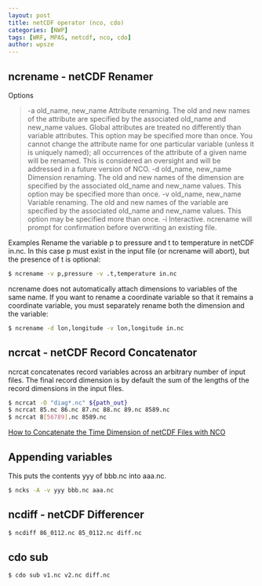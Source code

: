 ```yaml
---
layout: post
title: netCDF operator (nco, cdo)
categories: [NWP]
tags: [WRF, MPAS, netcdf, nco, cdo]
author: wpsze
---
```


## ncrename - netCDF Renamer
Options
> -a
old_name, new_name Attribute renaming. The old and new names of the attribute are specified by the associated old_name and new_name values. Global attributes are treated no differently than variable attributes. This option may be specified more than once. You cannot change the attribute name for one particular variable (unless it is uniquely named); all occurrences of the attribute of a given name will be renamed. This is considered an oversight and will be addressed in a future version of NCO.
-d
old_name, new_name Dimension renaming. The old and new names of the dimension are specified by the associated old_name and new_name values. This option may be specified more than once.
-v
old_name, new_name Variable renaming. The old and new names of the variable are specified by the associated old_name and new_name values. This option may be specified more than once.
-i
>Interactive. ncrename will prompt for confirmation before overwriting an existing file.

Examples
Rename the variable p to pressure and t to temperature in netCDF in.nc. In this case p must exist in the input file (or ncrename will abort), but the presence of t is optional:
```sh
$ ncrename -v p,pressure -v .t,temperature in.nc
```
ncrename does not automatically attach dimensions to variables of the same name. If you want to rename a coordinate variable so that it remains a coordinate variable, you must separately rename both the dimension and the variable:
```sh
$ ncrename -d lon,longitude -v lon,longitude in.nc
```

## ncrcat - netCDF Record Concatenator
ncrcat concatenates record variables across an arbitrary number of input files. The final record dimension is by default the sum of the lengths of the record dimensions in the input files.
```sh
$ ncrcat -O "diag*.nc" ${path_out}
$ ncrcat 85.nc 86.nc 87.nc 88.nc 89.nc 8589.nc
$ ncrcat 8[56789].nc 8589.nc
```
[How to Concatenate the Time Dimension of netCDF Files with NCO](https://disc.gsfc.nasa.gov/information/howto?title=How%20to%20Concatenate%20the%20Time%20Dimension%20of%20netCDF%20Files%20with%20NCO)

## Appending variables 
This puts the contents yyy of bbb.nc into aaa.nc.
```sh 
$ ncks -A -v yyy bbb.nc aaa.nc
```


## ncdiff - netCDF Differencer
```sh
$ ncdiff 86_0112.nc 85_0112.nc diff.nc
```

## cdo sub
```sh
$ cdo sub v1.nc v2.nc diff.nc
```


